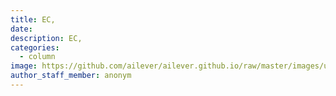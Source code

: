```yaml
---
title: EC, 
date:
description: EC, 
categories:
  - column
image: https://github.com/ailever/ailever.github.io/raw/master/images/unsplash/gray_Economics.png
author_staff_member: anonym
---
```

